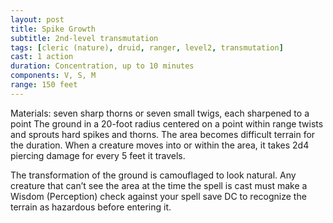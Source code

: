 ```yaml
---
layout: post
title: Spike Growth
subtitle: 2nd-level transmutation
tags: [cleric (nature), druid, ranger, level2, transmutation]
cast: 1 action
duration: Concentration, up to 10 minutes
components: V, S, M
range: 150 feet
---
```

Materials: seven sharp thorns or seven small twigs, each sharpened to a point
The ground in a 20-foot radius centered on a point within range twists and sprouts hard spikes and thorns. The area becomes difficult terrain for the duration. When a creature moves into or within the area, it takes 2d4 piercing damage for every 5 feet it travels.

The transformation of the ground is camouflaged to look natural. Any creature that can’t see the area at the time the spell is cast must make a Wisdom (Perception) check against your spell save DC to recognize the terrain as hazardous before entering it.
